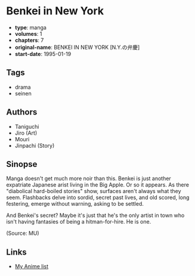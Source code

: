 # Benkei in New York

-   **type**: manga
-   **volumes**: 1
-   **chapters**: 7
-   **original-name**: BENKEI IN NEW YORK [N.Y.の弁慶]
-   **start-date**: 1995-01-19

## Tags

-   drama
-   seinen

## Authors

-   Taniguchi
-   Jiro (Art)
-   Mouri
-   Jinpachi (Story)

## Sinopse

Manga doesn't get much more noir than this. Benkei is just another expatriate Japanese arist living in the Big Apple. Or so it appears. As there "diabolical hard-boiled stories" show, surfaces aren't always what they seem. Flashbacks delve into sordid, secret past lives, and old scored, long festering, emerge without warning, asking to be settled.

And Benkei's secret? Maybe it's just that he's the only artist in town who isn't having fantasies of being a hitman-for-hire. He is one.

(Source: MU)

## Links

-   [My Anime list](https://myanimelist.net/manga/5819/Benkei_in_New_York)
